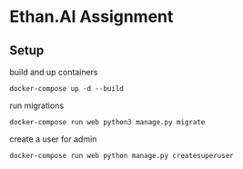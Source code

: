 # Ethan.AI Assignment

## Setup

build and up containers

```
docker-compose up -d --build
```

run migrations

```
docker-compose run web python3 manage.py migrate
```

create a user for admin

```
docker-compose run web python manage.py createsuperuser
```

